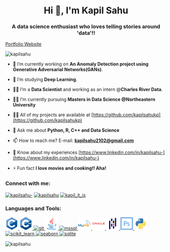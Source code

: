 
<h1 align="center">Hi 👋, I'm Kapil Sahu</h1>
<h3 align="center">A data science enthusiast who loves telling stories around 'data'!!</h3>
<a href = "https://kapilsahukp.github.io"><h4align="center">Portfolio Website</h4></a>

<p align="left"> <img src="https://komarev.com/ghpvc/?username=kapilsahu&label=Profile%20views&color=0e75b6&style=flat" alt="kapilsahu" /> </p>

- 🔭 I’m currently working on **An Anomaly Detection project using Generative Adversarial Networks(GANs)**.

- 🌱 I’m studying **Deep Learning**.

- 👨‍💻 I’m a **Data Scientist** and working as an intern @**Charles River Data**.

- 👨‍💻 I’m currently pursuing **Masters in Data Science @Northeastern University**

- 👨‍💻 All of my projects are available at [https://github.com/kapilsahukp](https://github.com/kapilsahukp)

- 💬 Ask me about **Python, R, C++ and Data Science**

- 📫 How to reach me? E-mail: **kapilsahu2102@gmail.com**

- 📄 Know about my experiences [https://www.linkedin.com/in/kapilsahu-](https://www.linkedin.com/in/kapilsahu-)

- ⚡ Fun fact **I love movies and cooking!! Aha!**

<h3 align="left">Connect with me:</h3>
<p align="left">
<a href="https://linkedin.com/in/kapilsahu-" target="blank"><img align="center" src="https://raw.githubusercontent.com/rahuldkjain/github-profile-readme-generator/master/src/images/icons/Social/linked-in-alt.svg" alt="kapilsahu-" height="30" width="40" /></a>
<a href="https://kaggle.com/kapilsahu" target="blank"><img align="center" src="https://raw.githubusercontent.com/rahuldkjain/github-profile-readme-generator/master/src/images/icons/Social/kaggle.svg" alt="kapilsahu" height="30" width="40" /></a>
<a href="https://instagram.com/kapil_it_is" target="blank"><img align="center" src="https://raw.githubusercontent.com/rahuldkjain/github-profile-readme-generator/master/src/images/icons/Social/instagram.svg" alt="kapil_it_is" height="30" width="40" /></a>
</p>

<h3 align="left">Languages and Tools:</h3>
<p align="left"> <a href="https://www.cprogramming.com/" target="_blank" rel="noreferrer"> <img src="https://raw.githubusercontent.com/devicons/devicon/master/icons/c/c-original.svg" alt="c" width="40" height="40"/> </a> <a href="https://www.w3schools.com/cpp/" target="_blank" rel="noreferrer"> <img src="https://raw.githubusercontent.com/devicons/devicon/master/icons/cplusplus/cplusplus-original.svg" alt="cplusplus" width="40" height="40"/> </a> <a href="https://git-scm.com/" target="_blank" rel="noreferrer"> <img src="https://www.vectorlogo.zone/logos/git-scm/git-scm-icon.svg" alt="git" width="40" height="40"/> </a> <a href="https://www.java.com" target="_blank" rel="noreferrer"> <img src="https://raw.githubusercontent.com/devicons/devicon/master/icons/java/java-original.svg" alt="java" width="40" height="40"/> </a> <a href="https://www.microsoft.com/en-us/sql-server" target="_blank" rel="noreferrer"> <img src="https://www.svgrepo.com/show/303229/microsoft-sql-server-logo.svg" alt="mssql" width="40" height="40"/> </a> <a href="https://www.mysql.com/" target="_blank" rel="noreferrer"> <img src="https://raw.githubusercontent.com/devicons/devicon/master/icons/mysql/mysql-original-wordmark.svg" alt="mysql" width="40" height="40"/> </a> <a href="https://www.oracle.com/" target="_blank" rel="noreferrer"> <img src="https://raw.githubusercontent.com/devicons/devicon/master/icons/oracle/oracle-original.svg" alt="oracle" width="40" height="40"/> </a> <a href="https://pandas.pydata.org/" target="_blank" rel="noreferrer"> <img src="https://raw.githubusercontent.com/devicons/devicon/2ae2a900d2f041da66e950e4d48052658d850630/icons/pandas/pandas-original.svg" alt="pandas" width="40" height="40"/> </a> <a href="https://www.photoshop.com/en" target="_blank" rel="noreferrer"> <img src="https://raw.githubusercontent.com/devicons/devicon/master/icons/photoshop/photoshop-line.svg" alt="photoshop" width="40" height="40"/> </a> <a href="https://www.python.org" target="_blank" rel="noreferrer"> <img src="https://raw.githubusercontent.com/devicons/devicon/master/icons/python/python-original.svg" alt="python" width="40" height="40"/> </a> <a href="https://scikit-learn.org/" target="_blank" rel="noreferrer"> <img src="https://upload.wikimedia.org/wikipedia/commons/0/05/Scikit_learn_logo_small.svg" alt="scikit_learn" width="40" height="40"/> </a> <a href="https://seaborn.pydata.org/" target="_blank" rel="noreferrer"> <img src="https://seaborn.pydata.org/_images/logo-mark-lightbg.svg" alt="seaborn" width="40" height="40"/> </a> <a href="https://www.sqlite.org/" target="_blank" rel="noreferrer"> <img src="https://www.vectorlogo.zone/logos/sqlite/sqlite-icon.svg" alt="sqlite" width="40" height="40"/> </a> </p>

<p><img align="center" src="https://github-readme-stats.vercel.app/api/top-langs?username=kapilsahu&show_icons=true&locale=en&layout=compact" alt="kapilsahu" /></p>

